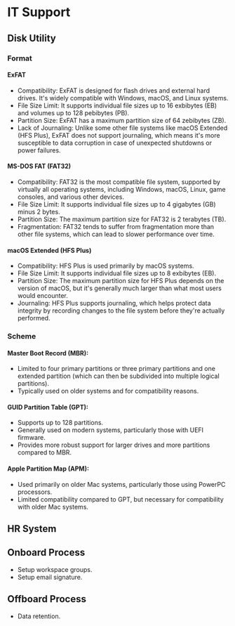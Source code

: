 # IT Support

## Disk Utility

### Format

#### ExFAT

- Compatibility: ExFAT is designed for flash drives and external hard drives. It's widely compatible with Windows, macOS, and Linux systems.
- File Size Limit: It supports individual file sizes up to 16 exbibytes (EB) and volumes up to 128 pebibytes (PB).
- Partition Size: ExFAT has a maximum partition size of 64 zebibytes (ZB).
- Lack of Journaling: Unlike some other file systems like macOS Extended (HFS Plus), ExFAT does not support journaling, which means it's more susceptible to data corruption in case of unexpected shutdowns or power failures.

#### MS-DOS FAT (FAT32)

- Compatibility: FAT32 is the most compatible file system, supported by virtually all operating systems, including Windows, macOS, Linux, game consoles, and various other devices.
- File Size Limit: It supports individual file sizes up to 4 gigabytes (GB) minus 2 bytes.
- Partition Size: The maximum partition size for FAT32 is 2 terabytes (TB).
- Fragmentation: FAT32 tends to suffer from fragmentation more than other file systems, which can lead to slower performance over time.

#### macOS Extended (HFS Plus)

- Compatibility: HFS Plus is used primarily by macOS systems.
- File Size Limit: It supports individual file sizes up to 8 exbibytes (EB).
- Partition Size: The maximum partition size for HFS Plus depends on the version of macOS, but it's generally much larger than what most users would encounter.
- Journaling: HFS Plus supports journaling, which helps protect data integrity by recording changes to the file system before they're actually performed.

### Scheme

#### Master Boot Record (MBR):

- Limited to four primary partitions or three primary partitions and one extended partition (which can then be subdivided into multiple logical partitions).
- Typically used on older systems and for compatibility reasons.

#### GUID Partition Table (GPT):

- Supports up to 128 partitions.
- Generally used on modern systems, particularly those with UEFI firmware.
- Provides more robust support for larger drives and more partitions compared to MBR.

#### Apple Partition Map (APM):

- Used primarily on older Mac systems, particularly those using PowerPC processors.
- Limited compatibility compared to GPT, but necessary for compatibility with older Mac systems.

## HR System

## Onboard Process

- Setup workspace groups.
- Setup email signature.

## Offboard Process

- Data retention.
